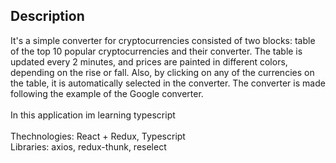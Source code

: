 ## Description

It's a simple converter for cryptocurrencies consisted of two blocks: table of the top 10 popular cryptocurrencies and their converter. 
The table is updated every 2 minutes, and prices are painted in different colors, depending on the rise or fall. 
Also, by clicking on any of the currencies on the table, it is automatically selected in the converter. 
The converter is made following the example of the Google converter. <br/>
<br/>
In this application im learning typescript
<br/>
<br/>
Thechnologies: React + Redux, Typescript <br/>
Libraries: axios, redux-thunk, reselect

